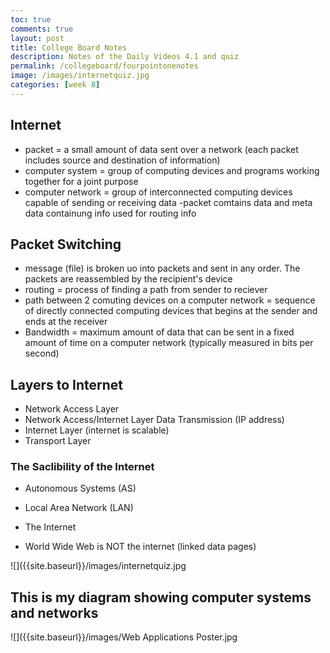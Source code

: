 ```yaml
---
toc: true
comments: true
layout: post
title: College Board Notes
description: Notes of the Daily Videos 4.1 and quiz
permalink: /collegeboard/fourpointonenotes
image: /images/internetquiz.jpg
categories: [week 8]
---
```


## Internet
- packet = a small amount of data sent over a network (each packet includes source and destination of information)
- computer system = group of computing devices and programs working together for a joint purpose
- computer network = group of interconnected computing devices capable of sending or receiving data
-packet comtains data and meta data containung info used for routing info

## Packet Switching
- message (file) is broken uo into packets and sent in any order. The packets are reassembled by the recipient's device
- routing = process of finding a path from sender to reciever
- path between 2 comuting devices on a computer network = sequence of directly connected computing devices that begins at the sender and ends at the receiver
- Bandwidth = maximum amount of data that can be sent in a fixed amount of time on a computer network (typically measured in bits per second)

## Layers to Internet
- Network Access Layer
- Network Access/Internet Layer Data Transmission (IP address)
- Internet Layer (internet is scalable)
- Transport Layer

### The Saclibility of the Internet
- Autonomous Systems (AS) 
- Local Area Network (LAN)
- The Internet


- World Wide Web is NOT the internet (linked data pages)

![]({{site.baseurl}}/images/internetquiz.jpg

## This is my diagram showing computer systems and networks
![]({{site.baseurl}}/images/Web Applications Poster.jpg